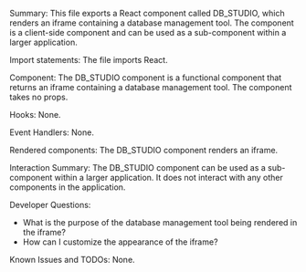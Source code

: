 Summary:
This file exports a React component called DB_STUDIO, which renders an iframe containing a database management tool. The component is a client-side component and can be used as a sub-component within a larger application.

Import statements:
The file imports React.

Component:
The DB_STUDIO component is a functional component that returns an iframe containing a database management tool. The component takes no props.

Hooks:
None.

Event Handlers:
None.

Rendered components:
The DB_STUDIO component renders an iframe.

Interaction Summary:
The DB_STUDIO component can be used as a sub-component within a larger application. It does not interact with any other components in the application.

Developer Questions:
- What is the purpose of the database management tool being rendered in the iframe?
- How can I customize the appearance of the iframe?

Known Issues and TODOs:
None.
